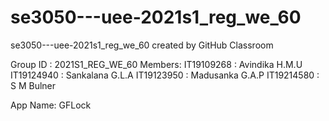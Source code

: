 # se3050---uee-2021s1_reg_we_60
se3050---uee-2021s1_reg_we_60 created by GitHub Classroom

Group ID : 2021S1_REG_WE_60
Members:
 IT19109268 : Avindika H.M.U
 IT19124940 : Sankalana G.L.A
 IT19123950 : Madusanka G.A.P
 IT19214580 : S M Bulner
 
 App Name: GFLock
 
